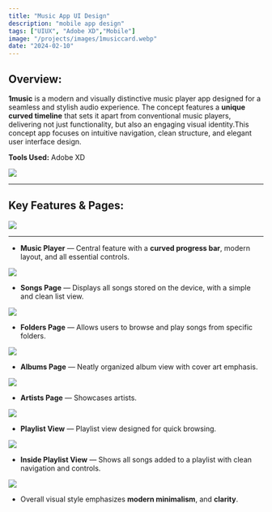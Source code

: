 ```yaml
---
title: "Music App UI Design"
description: "mobile app design"
tags: ["UIUX", "Adobe XD","Mobile"]
image: "/projects/images/1musiccard.webp"
date: "2024-02-10"
---
```



## Overview:

**1music** is a modern and visually distinctive music player app designed for a seamless and stylish audio experience. The concept features a **unique curved timeline** that sets it apart from conventional music players, delivering not just functionality, but also an engaging visual identity.This concept app focuses on intuitive navigation, clean structure, and elegant user interface design.

**Tools Used:** Adobe XD  

![](/projects/images/1music/1musicmockup2.webp)

---

## Key Features & Pages:

![](/projects/images/1music/1musicmockup.webp)

---

- **Music Player** — Central feature with a **curved progress bar**, modern layout, and all essential controls.

 ![](/projects/images/1music/player.webp)

- **Songs Page** — Displays all songs stored on the device, with a simple and clean list view.

 ![](/projects/images/1music/songs.webp)

- **Folders Page** — Allows users to browse and play songs from specific folders.

 ![](/projects/images/1music/folders.webp)

- **Albums Page** — Neatly organized album view with cover art emphasis.

 ![](/projects/images/1music/album.webp)

 - **Artists Page** — Showcases artists.

 ![](/projects/images/1music/artist.webp)


- **Playlist View** — Playlist view designed for quick browsing.

 ![](/projects/images/1music/playlist1.webp)


- **Inside Playlist View** — Shows all songs added to a playlist with clean navigation and controls.

 ![](/projects/images/1music/playlist2.webp)



- Overall visual style emphasizes **modern minimalism**, and **clarity**.
  